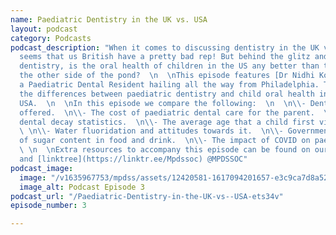 ```yaml
---
name: Paediatric Dentistry in the UK vs. USA
layout: podcast
category: Podcasts
podcast_description: "When it comes to discussing dentistry in the UK vs. USA, it
  seems that us British have a pretty bad rep! But behind the glitz and glam of American
  dentistry, is the oral health of children in the US any better than the kids on
  the other side of the pond?  \n  \nThis episode features [Dr Nidhi Kotak](https://www.instagram.com/dr.nidhikotak/);
  a Paediatric Dental Resident hailing all the way from Philadelphia. Today we discuss
  the differences between paediatric dentistry and child oral health in the UK. vs.
  USA.  \n  \nIn this episode we compare the following:  \n  \n\\- Dental specialities
  offered.  \n\\- The cost of paediatric dental care for the parent.  \n\\- Paediatric
  dental decay statistics.  \n\\- The average age that a child first visits the dentist.
  \ \n\\- Water fluoridation and attitudes towards it.  \n\\- Governmental control
  of sugar content in food and drink.  \n\\- The impact of COVID on paediatric dentistry.
  \ \n  \nExtra resources to accompany this episode can be found on our [social media](https://www.instagram.com/mpdssoc/)
  and [linktree](https://linktr.ee/Mpdssoc) @MPDSSOC"
podcast_image:
  image: "/v1635967753/mpdss/assets/12420581-1617094201657-e3c9ca7d8a523_v3bflg.jpg"
  image_alt: Podcast Episode 3
podcast_url: "/Paediatric-Dentistry-in-the-UK-vs--USA-ets34v"
episode_number: 3

---
```

